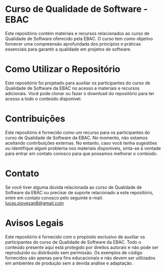 # Curso de Qualidade de Software - EBAC
Este repositório contém materiais e recursos relacionados ao curso de Qualidade de Software oferecido pela EBAC. O curso tem como objetivo fornecer uma compreensão aprofundada dos princípios e práticas essenciais para garantir a qualidade em projetos de software.

# Como Utilizar o Repositório
Este repositório foi projetado para auxiliar os participantes do curso de Qualidade de Software da EBAC no acesso a materiais e recursos adicionais. Você pode clonar ou fazer o download do repositório para ter acesso a todo o conteúdo disponível.

# Contribuições
Este repositório é fornecido como um recurso para os participantes do curso de Qualidade de Software da EBAC. No momento, não estamos aceitando contribuições externas. No entanto, caso você tenha sugestões ou identifique algum problema nos materiais disponíveis, sinta-se à vontade para entrar em contato conosco para que possamos melhorar o conteúdo.

# Contato
Se você tiver alguma dúvida relacionada ao curso de Qualidade de Software da EBAC ou precisar de suporte relacionado a este repositório, entre em contato conosco pelo seguinte e-mail: lucas.piovezan8@gmail.com

# Avisos Legais
Este repositório é fornecido com o propósito exclusivo de auxiliar os participantes do curso de Qualidade de Software da EBAC. Todo o conteúdo presente aqui está protegido por direitos autorais e não pode ser reproduzido ou distribuído sem permissão. Os exemplos de código fornecidos são apenas para fins educacionais e não devem ser utilizados em ambientes de produção sem a devida análise e adaptação.
